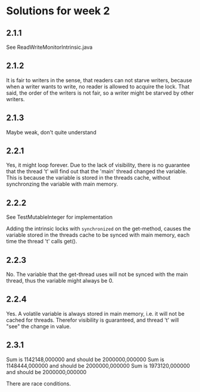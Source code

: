 # Solutions for week 2

## 2.1.1

See ReadWriteMonitorIntrinsic.java

## 2.1.2

It is fair to writers in the sense, that readers can not starve writers, because when a writer wants to write, no reader is allowed to acquire the lock. That said, the order of the writers is not fair, so a writer might be starved by other writers.

## 2.1.3

Maybe weak, don't quite understand

## 2.2.1

Yes, it might loop forever. Due to the lack of visibility, there is no guarantee that the thread 't' will find out that the 'main' thread changed the variable. This is because the variable is stored in the threads cache, without synchronzing the variable with main memory.

## 2.2.2

See TestMutableInteger for implementation

Adding the intrinsic locks with `synchronized` on the get-method, causes the variable stored in the threads cache to be synced with main memory, each time the thread 't' calls get().

## 2.2.3

No. The variable that the get-thread uses will not be synced with the main thread, thus the variable might always be 0.

## 2.2.4

Yes. A volatile variable is always stored in main memory, i.e. it will not be cached for threads. Therefor visibility is guaranteed, and thread 't' will "see" the change in value.

## 2.3.1
Sum is 1142148,000000 and should be 2000000,000000
Sum is 1148444,000000 and should be 2000000,000000
Sum is 1973120,000000 and should be 2000000,000000

There are race conditions.